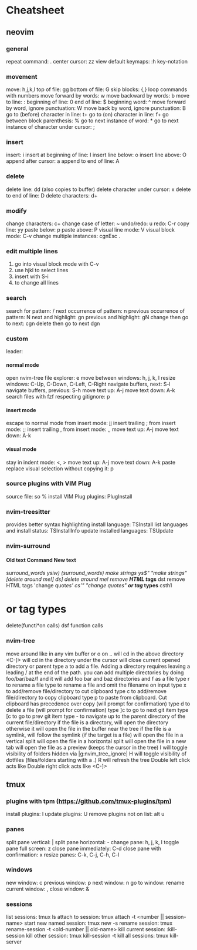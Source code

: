 # Cheatsheet

## neovim

### general

repeat command: .
center cursor: zz
view default keymaps: :h key-notation

### movement

move: h,j,k,l
top of file: gg
bottom of file: G
skip blocks: {,}
loop commands with numbers
move forward by words: w
move backward by words: b
move to line: :<num>
beginning of line: 0
end of line: $
beginning word: ^
move forward by word, ignore punctuation: W
move back by word, ignore punctuation: B
go to (before) character in line: t+<char>
go to (on) character in line: f+<char>
go between block parenthesis: %
go to next instance of word: \*
go to next instance of character under cursor: ;

### insert

insert: i
insert at beginning of line: I
insert line below: o
insert line above: O
append after cursor: a
append to end of line: A

### delete

delete line: dd (also copies to buffer)
delete character under cursor: x
delete to end of line: D
delete characters: d+<command>

### modify

change characters: c+<command>
change case of letter: ~
undo/redo: u
redo: C-r
copy line: yy
paste below: p
paste above: P
visual line mode: V
visual block mode: C-v
change multiple instances: cgn<foo>Esc .

### edit multiple lines

1. go into visual block mode with C-v
2. use hjkl to select lines
3. insert with S-i
4. <esc> to change all lines

### search

search for pattern: /<pattern><Esc>
next occurrence of pattern: n
previous occurrence of pattern: N
next and highlight: gn
previous and highlight: gN
change then go to next: cgn<Esc>
delete then go to next dgn<Esc>

### custom

leader: <space>

#### normal mode

open nvim-tree file explorer: <leader>e
move between windows: <leader>h, <leader>j, <leader>k, <leader>l
resize windows: C-Up, C-Down, C-Left, C-Right
navigate buffers, next: S-l
navigate buffers, previous: S-h
move text up: A-j
move text down: A-k
search files with fzf respecting gitignore: <leader>p

#### insert mode

escape to normal mode from insert mode: jj
insert trailing ; from insert mode: ;;
insert trailing , from insert mode: ,,
move text up: A-j
move text down: A-k

#### visual mode

stay in indent mode: <, >
move text up: A-j
move text down: A-k
paste replace visual selection without copying it: p

### source plugins with VIM Plug

source file: so %
install VIM Plug plugins: PlugInstall

### nvim-treesitter

provides better syntax highlighting
install language: TSInstall <language>
list languages and install status: TSInstallInfo
update installed languages: TSUpdate

### nvim-surround

#### Old text Command New text

surr*ound_words ysiw) (surround_words)
*make strings ys$" "make strings"
[delete ar*ound me!] ds] delete around me!
remove <b>HTML t*ags</b> dst remove HTML tags
'change quot*es' cs'" "change quotes"
<b>or tag* types</b> csth1<CR> <h1>or tag types</h1>
delete(functi*on calls) dsf function calls

### nvim-tree

move around like in any vim buffer
<CR> or o on .. will cd in the above directory
<C-]> will cd in the directory under the cursor
<BS> will close current opened directory or parent
type a to add a file. Adding a directory requires leaving a leading / at the end of the path.
you can add multiple directories by doing foo/bar/baz/f and it will add foo bar and baz directories and f as a file
type r to rename a file
type <C-r> to rename a file and omit the filename on input
type x to add/remove file/directory to cut clipboard
type c to add/remove file/directory to copy clipboard
type p to paste from clipboard. Cut clipboard has precedence over copy (will prompt for confirmation)
type d to delete a file (will prompt for confirmation)
type ]c to go to next git item
type [c to go to prev git item
type - to navigate up to the parent directory of the current file/directory
if the file is a directory, <CR> will open the directory otherwise it will open the file in the buffer near the tree
if the file is a symlink, <CR> will follow the symlink (if the target is a file)
<C-v> will open the file in a vertical split
<C-x> will open the file in a horizontal split
<C-t> will open the file in a new tab
<Tab> will open the file as a preview (keeps the cursor in the tree)
I will toggle visibility of folders hidden via |g:nvim_tree_ignore|
H will toggle visibility of dotfiles (files/folders starting with a .)
R will refresh the tree
Double left click acts like <CR>
Double right click acts like <C-]>

## tmux

### plugins with tpm (https://github.com/tmux-plugins/tpm)

install plugins: <prefix> I
update plugins: <prefix> U
remove plugins not on list: <prefix> alt u

### panes

split pane vertical: <prefix> |
split pane horizontal: <prefix> -
change pane: <prefix> h, <prefix> j, <prefix> k, <prefix> l
toggle pane full screen: <prefix> z
close pane immediately: C-d
close pane with confirmation: <prefix> x
resize panes: <prefix> C-k, C-j, C-h, C-l 

### windows

new window: <prefix> c
previous window: <prefix> p
next window: <prefix> n
go to window: <prefix> <number>
rename current window: <prefix> ,
close window: <prefix> &

### sessions

list sessions: tmux ls
attach to session: tmux attach -t <number || session-name>
start new named session: tmux new -s <session-name>
rename session: tmux rename-session -t <old-number || old-name> <new-name>
kill current session: <prefix> :kill-session
kill other session: tmux kill-session -t <other-session>
kill all sessions: tmux kill-server
